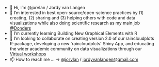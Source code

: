 - 👋 Hi, I’m @jorvlan / Jordy van Langen
- 👀 I’m interested in best open-source/open-science practices by (1) creating, (2) sharing and (3) helping others with code and data visualizations while also doing scientific research as my main job [@Donders](https://www.ru.nl/donders/)
- 🌱 I’m currently learning Building New Graphical Elements with R
- 💞️ I’m looking to collaborate on creating version 2.0 of our raincloudplots R-package, developing a new 'raincloudplots' Shiny App, and educating the wider academic community on data visualizations through our [Virtual workshops](https://www.github.com/jorvlan/raincloudplots-workshops) 
- 📫 How to reach me ... -> [@jorvlan](https://twitter.com/jordyvanlangen) / jordyvanlangen@gmail.com 

<!---
jorvlan/jorvlan is a ✨ special ✨ repository because its `README.md` (this file) appears on your GitHub profile.
You can click the Preview link to take a look at your changes.
--->
